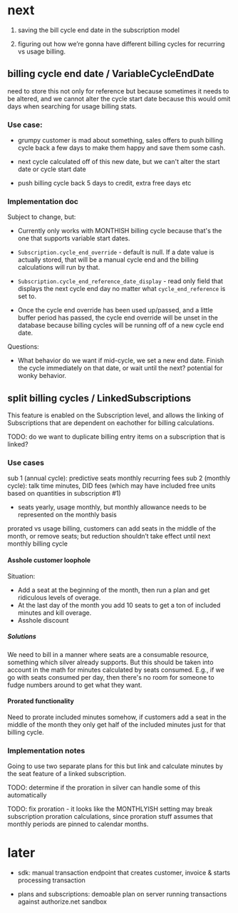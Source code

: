 # next

1. saving the bill cycle end date in the subscription model

2. figuring out how we’re gonna have different billing cycles for recurring vs
   usage billing.

## billing cycle end date / VariableCycleEndDate

need to store this not only for reference but because sometimes it needs to be
altered, and we cannot alter the cycle start date because this would omit days
when searching for usage billing stats.

### Use case:

 - grumpy customer is mad about something, sales offers to push billing cycle
   back a few days to make them happy and save them some cash.

 - next cycle calculated off of this new date, but we can't alter the start
   date or cycle start date

 - push billing cycle back 5 days to credit, extra free days etc
 
### Implementation doc

Subject to change, but: 

 * Currently only works with MONTHISH billing cycle because that's the one that
   supports variable start dates.

 * `Subscription.cycle_end_override` - default is null.  If a date value is
   actually stored, that will be a manual cycle end and the billing
   calculations will run by that.

 * `Subscription.cycle_end_reference_date_display` - read only field that
   displays the next cycle end day no matter what `cycle_end_reference` is set
   to.

 * Once the cycle end override has been used up/passed, and a little buffer
   period has passed, the cycle end override will be unset in the database
   because billing cycles will be running off of a new cycle end date.

Questions:

 * What behavior do we want if mid-cycle, we set a new end date. Finish the
   cycle immediately on that date, or wait until the next? potential for wonky
   behavior.

## split billing cycles / LinkedSubscriptions

This feature is enabled on the Subscription level, and allows the linking of
Subscriptions that are dependent on eachother for billing calculations.

TODO: do we want to duplicate billing entry items on a subscription that is
linked?

### Use cases

sub 1 (annual cycle): predictive seats monthly recurring fees
sub 2 (monthly cycle): talk time minutes, DID fees (which may have included
free units based on quantities in subscription #1)

- seats yearly, usage monthly, but monthly allowance needs to be represented on
  the monthly basis 

prorated vs usage billing, customers can add seats in the middle of the month,
or remove seats; but reduction shouldn’t take effect until next monthly billing
cycle 

#### Asshole customer loophole

Situation:

- Add a seat at the beginning of the month, then run a plan and get ridiculous
  levels of overage. 
- At the last day of the month you add 10 seats to get a ton of included
  minutes and kill overage.
- Asshole discount

##### Solutions

We need to bill in a manner where seats are a consumable resource, something
which silver already supports. But this should be taken into account in the
math for minutes calculated by seats consumed. E.g., if we go with seats
consumed per day, then there's no room for someone to fudge numbers around to
get what they want.

#### Prorated functionality

Need to prorate included minutes somehow, if customers add a seat in the middle
of the month they only get half of the included minutes just for that billing
cycle.

### Implementation notes

Going to use two separate plans for this but link and calculate minutes by the
seat feature of a linked subscription.

TODO: determine if the proration in silver can handle some of this
automatically

TODO: fix proration - it looks like the MONTHLYISH setting may break
subscription proration calculations, since proration stuff assumes that monthly
periods are pinned to calendar months.


# later

* sdk: manual transaction endpoint that creates customer, invoice & starts
  processing transaction

* plans and subscriptions: demoable plan on server running transactions against
  authorize.net sandbox

